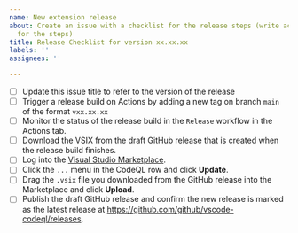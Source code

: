 ```yaml
---
name: New extension release
about: Create an issue with a checklist for the release steps (write access required
  for the steps)
title: Release Checklist for version xx.xx.xx
labels: ''
assignees: ''

---
```


- [ ] Update this issue title to refer to the version of the release
- [ ] Trigger a release build on Actions by adding a new tag on branch `main` of the format `vxx.xx.xx`
- [ ] Monitor the status of the release build in the `Release` workflow in the Actions tab.
- [ ] Download the VSIX from the draft GitHub release that is created when the release build finishes.
- [ ] Log into the [Visual Studio Marketplace](https://marketplace.visualstudio.com/manage/publishers/github).
- [ ] Click the `...` menu in the CodeQL row and click **Update**.
- [ ] Drag the `.vsix` file you downloaded from the GitHub release into the Marketplace and click **Upload**.
- [ ] Publish the draft GitHub release and confirm the new release is marked as the latest release at https://github.com/github/vscode-codeql/releases.

